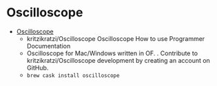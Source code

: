 # Oscilloscope
- [Oscilloscope](https://github.com/kritzikratzi/Oscilloscope)
  -  kritzikratzi/Oscilloscope Oscilloscope How to use Programmer Documentation
  - Oscilloscope for Mac/Windows written in OF. . Contribute to kritzikratzi/Oscilloscope development by creating an account on GitHub.
  - `brew cask install oscilloscope`
